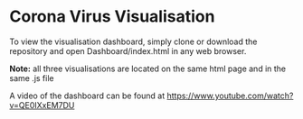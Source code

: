# Corona Virus Visualisation

To view the visualisation dashboard, simply clone or download the repository and open Dashboard/index.html in any web browser.

__Note:__ all three visualisations are located on the same html page and in the same .js file

A video of the dashboard can be found at https://www.youtube.com/watch?v=QE0IXxEM7DU 
